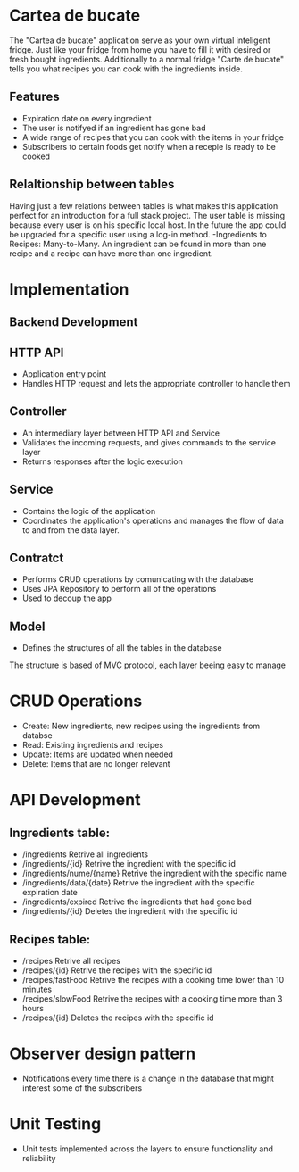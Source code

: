 # Cartea de bucate

The "Cartea de bucate" application serve as your own virtual inteligent fridge. Just like 
your fridge from home you have to fill it with desired or fresh bought ingredients.
Additionally to a normal fridge "Carte de bucate" tells you what recipes you can cook with 
the ingredients inside.

## Features

- Expiration date on every ingredient
- The user is notifyed if an ingredient has gone bad
- A wide range of recipes that you can cook with the items in your fridge
- Subscribers to certain foods get notify when a recepie is ready to be cooked

## Relaltionship between tables

Having just a few relations between tables is what makes this application perfect for 
an introduction for a full stack project.
The user table is missing because every user is on his specific local host. In the future 
the app could be upgraded for a specific user using a log-in method.
-Ingredients to Recipes: Many-to-Many. An ingredient can be found in more than one recipe
and a recipe can have more than one ingredient.

# Implementation

## Backend Development
## HTTP API 
- Application entry point
- Handles HTTP request and lets the appropriate controller to handle them

## Controller
- An intermediary layer between HTTP API and Service
- Validates the incoming requests, and gives commands to the service layer
- Returns responses after the logic execution

## Service
- Contains the logic of the application
- Coordinates the application's operations and manages the flow of data to and from the data layer.

## Contratct
- Performs CRUD operations by comunicating with the database
- Uses JPA Repository to perform all of the operations
- Used to decoup the app

## Model 
- Defines the structures of all the tables in the database

The structure is based of MVC protocol, each layer beeing easy to manage

# CRUD Operations
- Create: New ingredients, new recipes using the ingredients from databse
- Read: Existing ingredients and recipes
- Update: Items are updated when needed
- Delete: Items that are no longer relevant

# API Development
## Ingredients table:
- /ingredients Retrive all ingredients
- /ingredients/{id} Retrive the ingredient with the specific id
- /ingredients/nume/{name} Retrive the ingredient with the specific name
- /ingredients/data/{date} Retrive the ingredient with the specific expiration date
- /ingredients/expired Retrive the ingredients that had gone bad
- /ingredients/{id} Deletes the ingredient with the specific id

## Recipes table:
- /recipes Retrive all recipes
- /recipes/{id} Retrive the recipes with the specific id
- /recipes/fastFood Retrive the recipes with a cooking time lower than 10 minutes
- /recipes/slowFood Retrive the recipes with a cooking time more than 3 hours
- /recipes/{id} Deletes the recipes with the specific id

# Observer design pattern
- Notifications every time there is a change in the database that might interest some of the subscribers

# Unit Testing 
- Unit tests implemented across the layers to ensure functionality and  reliability



[//]: # (These are reference links used in the body of this note and get stripped out when the markdown processor does its job. There is no need to format nicely because it shouldn't be seen. Thanks SO - http://stackoverflow.com/questions/4823468/store-comments-in-markdown-syntax)

   [dill]: <https://github.com/joemccann/dillinger>
   [git-repo-url]: <https://github.com/joemccann/dillinger.git>
   [john gruber]: <http://daringfireball.net>
   [df1]: <http://daringfireball.net/projects/markdown/>
   [markdown-it]: <https://github.com/markdown-it/markdown-it>
   [Ace Editor]: <http://ace.ajax.org>
   [node.js]: <http://nodejs.org>
   [Twitter Bootstrap]: <http://twitter.github.com/bootstrap/>
   [jQuery]: <http://jquery.com>
   [@tjholowaychuk]: <http://twitter.com/tjholowaychuk>
   [express]: <http://expressjs.com>
   [AngularJS]: <http://angularjs.org>
   [Gulp]: <http://gulpjs.com>

   [PlDb]: <https://github.com/joemccann/dillinger/tree/master/plugins/dropbox/README.md>
   [PlGh]: <https://github.com/joemccann/dillinger/tree/master/plugins/github/README.md>
   [PlGd]: <https://github.com/joemccann/dillinger/tree/master/plugins/googledrive/README.md>
   [PlOd]: <https://github.com/joemccann/dillinger/tree/master/plugins/onedrive/README.md>
   [PlMe]: <https://github.com/joemccann/dillinger/tree/master/plugins/medium/README.md>
   [PlGa]: <https://github.com/RahulHP/dillinger/blob/master/plugins/googleanalytics/README.md>

